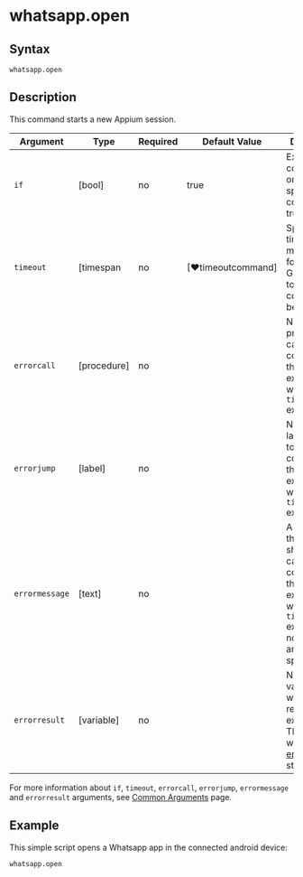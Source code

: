 # whatsapp.open

## Syntax

```G1ANT
whatsapp.open
```

## Description

This command starts a new Appium session.

| Argument | Type | Required | Default Value | Description |
| -------- | ---- | -------- | ------------- | ----------- |
| `if`           | [bool]     | no       | true                                                        | Executes the command only if a specified condition is true   |
| `timeout`      | [timespan  | no       | [♥timeoutcommand]| Specifies time in milliseconds for G1ANT.Robot to wait for the command to be executed |
| `errorcall`    | [procedure]| no       |                                                             | Name of a procedure to call when the command throws an exception or when a given `timeout` expires |
| `errorjump`    | [label]    | no       |                                                             | Name of the label to jump to when the command throws an exception or when a given `timeout` expires |
| `errormessage` | [text]     | no       |                                                             | A message that will be shown in case the command throws an exception or when a given `timeout` expires, and no `errorjump` argument is specified |
| `errorresult`  | [variable] | no       |                                                             | Name of a variable that will store the returned exception. The variable will be of [error](https://manual.g1ant.com/link/G1ANT.Language/G1ANT.Language/Structures/ErrorStructure.md) structure  |

For more information about `if`, `timeout`, `errorcall`, `errorjump`, `errormessage` and `errorresult` arguments, see [Common Arguments](https://manual.g1ant.com/link/G1ANT.Manual/appendices/common-arguments.md) page.

## Example

This simple script opens a Whatsapp app in the connected android device:

```G1ANT
whatsapp.open
```
